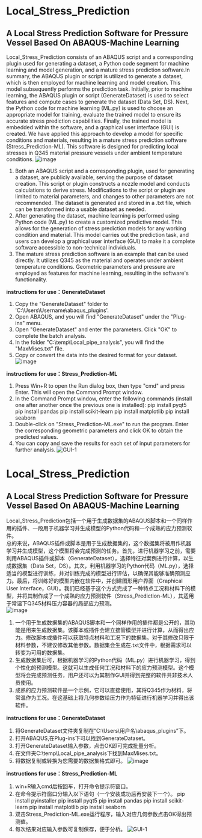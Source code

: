 # Local_Stress_Prediction
## A Local Stress Prediction Software for Pressure Vessel Based On ABAQUS-Machine Learning
Local_Stress_Prediction consists of an ABAQUS script and a corresponding plugin used for generating a dataset, a Python code segment for machine learning and model generation, and a mature stress prediction software.In summary, the ABAQUS plugin or script is utilized to generate a dataset, which is then employed for machine learning and model creation. This model subsequently performs the prediction task. Initially, prior to machine learning, the ABAQUS plugin or script (GenerateDataset) is used to select features and compute cases to generate the dataset (Data Set, DS). Next, the Python code for machine learning (ML.py) is used to choose an appropriate model for training, evaluate the trained model to ensure its accurate stress prediction capabilities. Finally, the trained model is embedded within the software, and a graphical user interface (GUI) is created. We have applied this approach to develop a model for specific conditions and materials, resulting in a mature stress prediction software (Stress_Prediction-ML). This software is designed for predicting local stresses in Q345 material pressure vessels under ambient temperature conditions.
![image](https://github.com/Fan-Tank/Local_Stress_Prediction/assets/76890876/142d0db6-8d8b-4ecc-80a5-f68c86019c26)

1. Both an ABAQUS script and a corresponding plugin, used for generating a dataset, are publicly available, serving the purpose of dataset creation. This script or plugin constructs a nozzle model and conducts calculations to derive stress. Modifications to the script or plugin are limited to material parameters, and changes to other parameters are not recommended. The dataset is generated and stored in a .txt file, which can be transformed into a usable dataset as needed.
2. After generating the dataset, machine learning is performed using Python code (ML.py) to create a customized predictive model. This allows for the generation of stress prediction models for any working condition and material. This model carries out the prediction task, and users can develop a graphical user interface (GUI) to make it a complete software accessible to non-technical individuals.
3. The mature stress prediction software is an example that can be used directly. It utilizes Q345 as the material and operates under ambient temperature conditions. Geometric parameters and pressure are employed as features for machine learning, resulting in the software's functionality.

**instructions for use：GenerateDataset**
1. Copy the "GenerateDataset" folder to 'C:\Users\Username\abaqus_plugins'.
2. Open ABAQUS, and you will find "GenerateDataset" under the "Plug-ins" menu.
3. Open "GenerateDataset" and enter the parameters. Click "OK" to complete the batch analysis.
4. In the folder "C:\temp\Local_pipe_analysis", you will find the "MaxMises.txt" file.
5. Copy or convert the data into the desired format for your dataset.
![image](https://github.com/Fan-Tank/Local_Stress_Prediction/assets/76890876/4b4ee3bb-7a3a-40c0-81dc-edb464f7a6b8)

**instructions for use：Stress_Prediction-ML**
1. Press Win+R to open the Run dialog box, then type "cmd" and press Enter. This will open the Command Prompt window.
2. In the Command Prompt window, enter the following commands (install one after another once the previous one is installed):
pip install pyqt5
pip install pandas
pip install scikit-learn
pip install matplotlib
pip install seaborn
3. Double-click on "Stress_Prediction-ML.exe" to run the program. Enter the corresponding geometric parameters and click OK to obtain the predicted values.
4. You can copy and save the results for each set of input parameters for further analysis.
![GUI-1](https://github.com/Fan-Tank/Local_Stress_Prediction/assets/76890876/272e7740-fe9c-46c1-bdc3-c2b0d0729617)

# Local_Stress_Prediction
## A Local Stress Prediction Software for Pressure Vessel Based On ABAQUS-Machine Learning
Local_Stress_Prediction包括一个用于生成数据集的ABAQUS脚本和一个同样作用的插件、一段用于机器学习并生成模型的Python代码和一个成熟的应力预测软件。  
总的来说，ABAQUS插件或脚本是用于生成数据集的，这个数据集将被用作机器学习并生成模型，这个模型将会完成预测的任务。首先，进行机器学习之前，需要利用ABAQUS插件或脚本（GenerateDataset），选择特征对案例进行计算，以生成数据集（Data Set，DS）。其次，利用机器学习的Python代码（ML.py），选择适当的模型进行训练，并对训练完成的模型进行评估，以确保其能够准确预测应力。最后，将训练好的模型内嵌在软件中，并创建图形用户界面（Graphical User Interface，GUI）。我们已经基于这个方式完成了一种特点工况和材料下的模型，并将其制作成了一个成熟的应力预测软件（Stress_Prediction-ML），其适用于常温下Q345材料压力容器的局部应力预测。  
![image](https://github.com/Fan-Tank/Local_Stress_Prediction/assets/76890876/8e8a164d-2b5b-42c2-9d6f-24b70caed336)
  
1. 一个用于生成数据集的ABAQUS脚本和一个同样作用的插件都是公开的，其功能是用来生成数据集。该脚本或插件会建立接管模型并进行计算，从而得出应力。修改脚本或插件可以获取特点材料和工况下的数据集。对于其修改只限于材料参数，不建议修改其他参数。数据集会生成在.txt文件中，根据需求可以转变为可用的数据集。
2. 生成数据集后可，根据机器学习的Python代码（ML.py）进行机器学习，得到个性化的预测模型。这就可以生成任何工况和材料下的应力预测模型。这个模型将会完成预测任务，用户还可以为其制作GUI并得到完整的软件共非技术人员使用。
3. 成熟的应力预测软件是一个示例，它可以直接使用，其将Q345作为材料，将常温作为工况。在这基础上将几何参数给压力作为特征进行机器学习并得出该软件。
   
**instructions for use：GenerateDataset**
1. 将GenerateDataset文件夹复制在“C:\Users\用户名\abaqus_plugins”下。
2. 打开ABAQUS,在Plug-ins下可以找到GenerateDataset。
3. 打开GenerateDataset输入参数，点击OK即可完成批量分析。
4. 在文件夹C:\\temp\\Local_pipe_analysis下找到MaxMises.txt。
5. 将数据复制或转换为您需要的数据集格式即可。
![image](https://github.com/Fan-Tank/Local_Stress_Prediction/assets/76890876/00921a70-cf9f-492a-b3ba-baa27769d7b5)

**instructions for use：Stress_Prediction-ML**
1. win+R输入cmd后按回车，打开命令提示符窗口。
2. 在命令提示符窗口分输入以下语句（一个安装成功后再安装下一个）。
pip install pyinstaller
pip install pyqt5
pip install pandas
pip install scikit-learn
pip install matplotlib
pip install seaborn
3. 双击Stress_Prediction-ML.exe运行程序，输入对应几何参数点击OK得出预测值。
4. 每次结果对应输入参数可复制保存，便于分析。
![GUI-1](https://github.com/Fan-Tank/Local_Stress_Prediction/assets/76890876/8c48ff97-d456-498f-b6eb-df42dcb43284)
